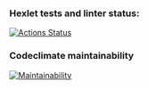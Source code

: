 ### Hexlet tests and linter status:
[![Actions Status](https://github.com/Tur-4000/python-project-lvl1/workflows/hexlet-check/badge.svg)](https://github.com/Tur-4000/python-project-lvl1/actions)

### Codeclimate maintainability
[![Maintainability](https://api.codeclimate.com/v1/badges/f2b7f9ebec6ef9f1511c/maintainability)](https://codeclimate.com/github/Tur-4000/python-project-lvl1/maintainability)